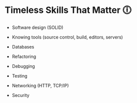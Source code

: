 # Timeless Skills That Matter 🕕

*   Software design (SOLID)

*   Knowing tools (source control, build, editors, servers)

*   Databases

*   Refactoring

*   Debugging

*   Testing

*   Networking (HTTP, TCP/IP)

*   Security
